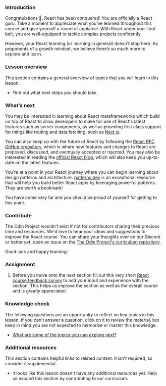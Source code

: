 ### Introduction

Congratulations 🎉, React has been conquered! You are officially a React guru. Take a moment to appreciate what you've learned throughout this course and give yourself a round of applause. With React under your tool belt, you are well-equipped to tackle complex projects confidently.

However, your React learning (or learning in general) doesn’t stop here. As proponents of a growth mindset, we believe there’s so much more to explore and learn.

### Lesson overview

This section contains a general overview of topics that you will learn in this lesson.

- Find out what next steps you should take.

### What’s next

You may be interested in learning about React metaframeworks which build on top of React to allow developers to make full use of React's latest features such as server components, as well as providing first class support for things like routing and data fetching, such as [Next.js](https://nextjs.org/learn?utm_source=next-site&utm_medium=navbar).

You can also keep up with the future of React by following the [React RFC GitHub repository](https://github.com/reactjs/rfcs), which is where new features and changes to React are proposed, discussed, and eventually accepted or rejected. You may also be interested in reading the [official React blog](https://react.dev/blog), which will also keep you up-to-date on the latest features.

You're at a point in your React journey where you can begin learning about design patterns and architecture. [patterns.dev](https://www.patterns.dev/) is an exceptional resource that will help you build better React apps by leveraging powerful patterns. They are worth a bookmark!

You have come very far and you should be proud of yourself for getting to this point.

### Contribute

The Odin Project wouldn’t exist if not for contributors sharing their precious time and resources. We'd love to hear your ideas and suggestions to improve the React course. You can share your thoughts over on our Discord or better yet, open an issue on the [The Odin Project's curriculum repository](https://github.com/TheOdinProject/curriculum/issues).

Good luck and happy learning!

### Assignment

<div class="lesson-content__panel" markdown="1">

1. Before you move onto the next section fill out this very short [React course feedback survey](https://docs.google.com/forms/d/e/1FAIpQLSdj_tNMp0LEz3ZLPqYcF67V11tX_CCJP3CTictPZzZ6XQm2Gw/viewform?usp=sf_link) to add your input and experience with the section. This helps us improve the section as well as the overall course and is greatly appreciated.

</div>

### Knowledge check

The following questions are an opportunity to reflect on key topics in this lesson. If you can't answer a question, click on it to review the material, but keep in mind you are not expected to memorize or master this knowledge.

- [What are some of the topics you can explore next?](#whats-next)

### Additional resources

This section contains helpful links to related content. It isn't required, so consider it supplemental.

- It looks like this lesson doesn't have any additional resources yet. Help us expand this section by contributing to our curriculum.
